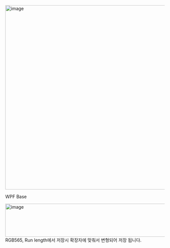 <img width="976" height="585" alt="image" src="https://github.com/user-attachments/assets/f4818119-2828-47f1-a24d-1cdd66eed116" />

WPF Base

<img width="894" height="105" alt="image" src="https://github.com/user-attachments/assets/2afb3b1b-b96f-49db-a96b-7bd4ba0e2b45" />
RGB565, Run length에서 저장시 확장자에 맞춰서 변형되어 저장 됩니다.
